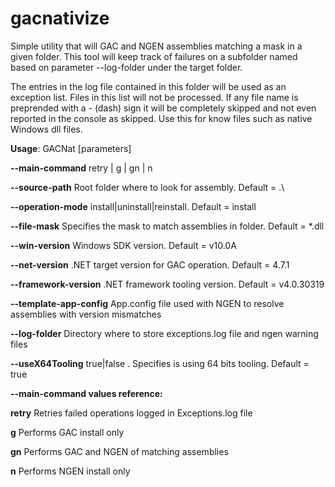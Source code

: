 # gacnativize
Simple utility that will GAC and NGEN assemblies matching a mask in a given folder.
This tool will keep track of failures on a subfolder named based on parameter --log-folder under the target folder.

The entries in the log file contained in this folder will be used as an exception list. Files in this list
will not be processed.
If any file name is preprended with a - (dash) sign it will be completely skipped and not even reported
in the console as skipped. Use this for know files such as native Windows dll files.

**Usage**: GACNat [parameters]

**--main-command**        retry | g | gn | n

**--source-path**         Root folder where to look for assembly. Default = .\

**--operation-mode**      install|uninstall|reinstall. Default = install

**--file-mask**           Specifies the mask to match assemblies in folder. Default = *.dll

**--win-version**         Windows SDK version. Default = v10.0A

**--net-version**         .NET target version for GAC operation. Default = 4.7.1

**--framework-version**   .NET framework tooling version. Default = v4.0.30319

**--template-app-config** App.config file used with NGEN to resolve assemblies with version mismatches

**--log-folder**          Directory where to store exceptions.log file and ngen warning files

**--useX64Tooling**       true|false . Specifies is using 64 bits tooling. Default = true


**--main-command values reference:**

**retry**  Retries failed operations logged in Exceptions.log file

**g**      Performs GAC install only

**gn**     Performs GAC and NGEN of matching assemblies

**n**      Performs NGEN install only